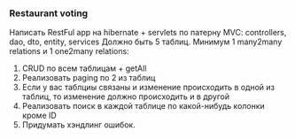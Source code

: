 ### Restaurant voting
Написать RestFul app на hibernate + servlets по патерну MVC: controllers, dao, dto, entity, services
Должно быть 5 таблиц. Минимум 1 many2many relations и 1 one2many relations:

1. СRUD по всем таблицам + getAll
2. Реализовать paging по 2 из таблиц
3. Если у вас таблциы связаны и изменение происходить в одной из таблиц, то изменение должно происходить и в другой
4. Реализовать поиск в каждой таблице по какой-нибудь колонки кроме ID
5. Придумать хэндлинг ошибок.
